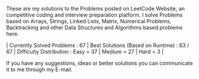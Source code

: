 These are my solutions to the Problems posted on LeetCode Website, an competitive coding and interview preparation platform. 
I solve Problems based on Arrays, Strings, Linked Lists, Matrix, Numerical Problems, Backtracking and other Data Structures and Algorithms based problems here.

| Currently Solved Problems : 67
| Best Solutions (Based on Runtime) : 63 / 67
| Difficulty Distribution : 
                             Easy = 37
                           | Medium = 27
                           | Hard = 3 | 

If you have any suggestions, ideas or better solutions you can communicate it to me through my E-mail.
